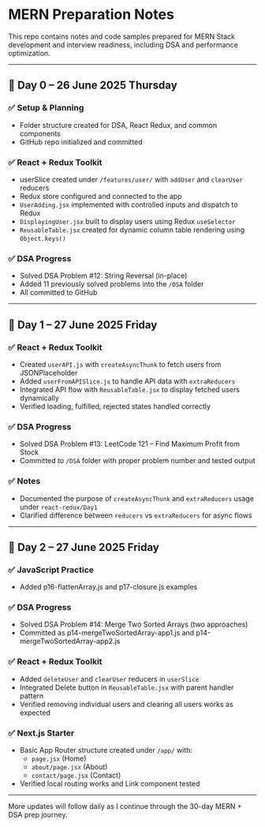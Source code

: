 # MERN Preparation Notes

This repo contains notes and code samples prepared for MERN Stack development and interview readiness, including DSA and performance optimization.

---

## 📅 Day 0 – 26 June 2025 Thursday

### ✅ Setup & Planning
- Folder structure created for DSA, React Redux, and common components
- GitHub repo initialized and committed

### ✅ React + Redux Toolkit
- userSlice created under `/features/user/` with `addUser` and `clearUser` reducers
- Redux store configured and connected to the app
- `UserAdding.jsx` implemented with controlled inputs and dispatch to Redux
- `DisplayingUser.jsx` built to display users using Redux `useSelector`
- `ReusableTable.jsx` created for dynamic column table rendering using `Object.keys()`

### ✅ DSA Progress
- Solved DSA Problem #12: String Reversal (in-place)
- Added 11 previously solved problems into the `/DSA` folder
- All committed to GitHub

---


## 📅 Day 1 – 27 June 2025 Friday

### ✅ React + Redux Toolkit
- Created `userAPI.js` with `createAsyncThunk` to fetch users from JSONPlaceholder
- Added `userFromAPISlice.js` to handle API data with `extraReducers`
- Integrated API flow with `ReusableTable.jsx` to display fetched users dynamically
- Verified loading, fulfilled, rejected states handled correctly

### ✅ DSA Progress
- Solved DSA Problem #13: LeetCode 121 – Find Maximum Profit from Stock
- Committed to `/DSA` folder with proper problem number and tested output

### ✅ Notes
- Documented the purpose of `createAsyncThunk` and `extraReducers` usage under `react-redux/Day1`
- Clarified difference between `reducers` vs `extraReducers` for async flows

---

## 📅 Day 2 – 27 June 2025 Friday

### ✅ JavaScript Practice
- Added p16-flattenArray.js and p17-closure.js examples

### ✅ DSA Progress
- Solved DSA Problem #14: Merge Two Sorted Arrays (two approaches)
- Committed as p14-mergeTwoSortedArray-app1.js and p14-mergeTwoSortedArray-app2.js

### ✅ React + Redux Toolkit
- Added `deleteUser` and `clearUser` reducers in `userSlice`
- Integrated Delete button in `ReusableTable.jsx` with parent handler pattern
- Verified removing individual users and clearing all users works as expected

### ✅ Next.js Starter
- Basic App Router structure created under `/app/` with:
  - `page.jsx` (Home)
  - `about/page.jsx` (About)
  - `contact/page.jsx` (Contact)
- Verified local routing works and Link component tested

---

More updates will follow daily as I continue through the 30-day MERN + DSA prep journey.